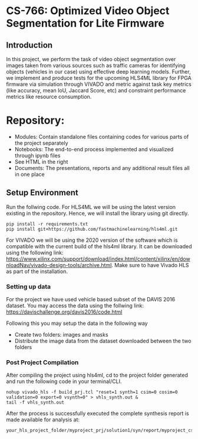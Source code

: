 # CS-766: Optimized Video Object Segmentation for Lite Firmware

## Introduction

In this project, we perform the task of video object segmentation over images taken from various sources such as traffic cameras for identifying objects (vehicles in our case) using effective deep learning models. Further, we implement and produce tests for the upcoming HLS4ML library for FPGA firmware via simulation through VIVADO and metric against task key metrics (like accuracy, mean IoU, Jaccard Score, etc) and constraint performance metrics like resource consumption.

# Repository:
- Modules: Contain standalone files containing codes for various parts of the project separately
- Notebooks: The end-to-end process implemented and visualized through ipynb files
- See HTML in the right
- Documents: The presentations, reports and any additional result files all in one place

## Setup Environment

Run the follwing code. For HLS4ML we will be using the latest version existing in the repository. Hence, we will install the library using git directly.

``` 
pip install -r requirements.txt
pip install git+https://github.com/fastmachinelearning/hls4ml.git
```

For VIVADO we will be using the 2020 version of the software which is compatible with the current build of the hls4ml library. It can be downloaded using the following link: https://www.xilinx.com/support/download/index.html/content/xilinx/en/downloadNav/vivado-design-tools/archive.html. Make sure to have Vivado HLS as part of the installation.

### Setting up data
For the project we have used vehicle based subset of the DAVIS 2016 dataset. You may access the data using the follwing link: https://davischallenge.org/davis2016/code.html

Following this you may setup the data in the following way
- Create two folders: images and masks
- Distribute the image data from the dataset downloaded between the two folders

### Post Project Compilation

After compiling the project using hls4ml, cd to the project folder generated and run the following code in your terminal/CLI.

``` 
nohup vivado_hls -f build_prj.tcl "reset=1 synth=1 csim=0 cosim=0 validation=0 export=0 vsynth=0" > vhls_synth.out &
tail -f vhls_synth.out
``` 

After the process is successfully executed the complete synthesis report is made available for analysis at:

``` 
your_hls_project_folder/myproject_prj/solution1/syn/report/myproject_csynth.rpt
``` 

